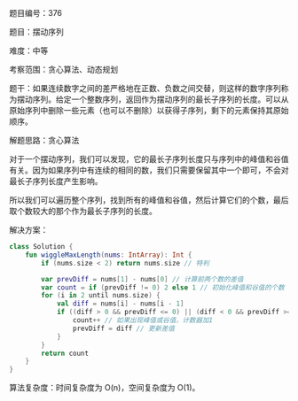 题目编号：376

题目：摆动序列

难度：中等

考察范围：贪心算法、动态规划

题干：如果连续数字之间的差严格地在正数、负数之间交替，则这样的数字序列称为摆动序列。给定一个整数序列，返回作为摆动序列的最长子序列的长度。可以从原始序列中删除一些元素（也可以不删除）以获得子序列，剩下的元素保持其原始顺序。

解题思路：贪心算法

对于一个摆动序列，我们可以发现，它的最长子序列长度只与序列中的峰值和谷值有关。因为如果序列中有连续的相同的数，我们只需要保留其中一个即可，不会对最长子序列长度产生影响。

所以我们可以遍历整个序列，找到所有的峰值和谷值，然后计算它们的个数，最后取个数较大的那个作为最长子序列的长度。

解决方案：

```kotlin
class Solution {
    fun wiggleMaxLength(nums: IntArray): Int {
        if (nums.size < 2) return nums.size // 特判

        var prevDiff = nums[1] - nums[0] // 计算前两个数的差值
        var count = if (prevDiff != 0) 2 else 1 // 初始化峰值和谷值的个数
        for (i in 2 until nums.size) {
            val diff = nums[i] - nums[i - 1]
            if ((diff > 0 && prevDiff <= 0) || (diff < 0 && prevDiff >= 0)) {
                count++ // 如果出现峰值或谷值，计数器加1
                prevDiff = diff // 更新差值
            }
        }
        return count
    }
}
```

算法复杂度：时间复杂度为 O(n)，空间复杂度为 O(1)。